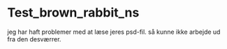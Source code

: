 # Test_brown_rabbit_ns
jeg har haft problemer med at læse jeres psd-fil.
så kunne ikke arbejde ud fra den desværrer.
